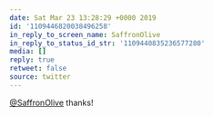 ```yaml
---
date: Sat Mar 23 13:28:29 +0000 2019
id: '1109446820038496258'
in_reply_to_screen_name: SaffronOlive
in_reply_to_status_id_str: '1109440835236577280'
media: []
reply: true
retweet: false
source: twitter
---
```


[@SaffronOlive](https://twitter.com/SaffronOlive/) thanks!
